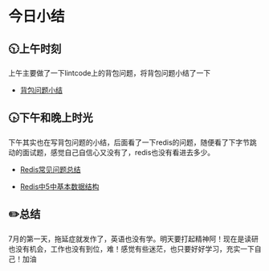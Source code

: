 # 今日小结

## :clock1030:上午时刻

上午主要做了一下lintcode上的背包问题，将背包问题小结了一下

* [背包问题小结](https://www.cnblogs.com/zhou-ning/articles/13222220.html)

## :clock430:下午和晚上时光

下午其实也在写背包问题的小结，后面看了一下redis的问题，随便看了下字节跳动的面试题，感觉自己自信心又没有了，redis也没有看进去多少。

* [Redis常见问题总结](https://www.cnblogs.com/zhou-ning/articles/13222247.html)

* [Redis中5中基本数据结构](https://www.cnblogs.com/zhou-ning/articles/13222265.html)




## :pencil2:总结

7月的第一天，拖延症就发作了，英语也没有学。明天要打起精神阿！现在是读研也没有机会，工作也没有到位，难！感觉有些迷茫，也只要好好学习，充实一下自己！加油